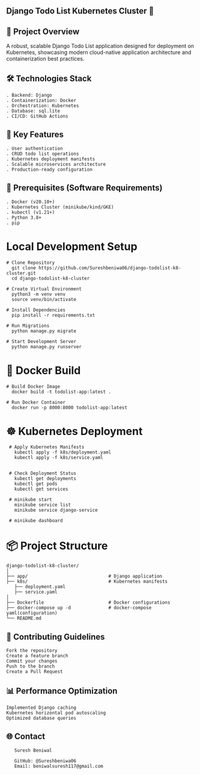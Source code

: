## Django Todo List Kubernetes Cluster 🚀

## 📌 Project Overview

A robust, scalable Django Todo List application designed for deployment on Kubernetes, showcasing modern cloud-native application architecture and containerization best practices.

## 🛠 Technologies Stack
    . Backend: Django
    . Containerization: Docker
    . Orchestration: Kubernetes
    . Database: sql.lite
    . CI/CD: GitHub Actions

## 🌟 Key Features
    . User authentication
    . CRUD todo list operations
    . Kubernetes deployment manifests
    . Scalable microservices architecture
    . Production-ready configuration

 ## 🔧 Prerequisites (Software Requirements)
    . Docker (v20.10+)
    . Kubernetes Cluster (minikube/kind/GKE)
    . kubectl (v1.21+)
    . Python 3.8+
    . pip


  #  Local Development Setup
    # Clone Repository
      git clone https://github.com/Sureshbeniwa06/django-todolist-k8-cluster.git
      cd django-todolist-k8-cluster

    # Create Virtual Environment
      python3 -m venv venv
      source venv/bin/activate

    # Install Dependencies
      pip install -r requirements.txt

    # Run Migrations
      python manage.py migrate

    # Start Development Server
      python manage.py runserver

 #  🐳 Docker Build
    # Build Docker Image
      docker build -t todolist-app:latest .

    # Run Docker Container
      docker run -p 8000:8000 todolist-app:latest

  #  ☸️ Kubernetes Deployment
     # Apply Kubernetes Manifests
       kubectl apply -f k8s/deployment.yaml
       kubectl apply -f k8s/service.yaml
       

     # Check Deployment Status
       kubectl get deployments
       kubectl get pods
       kubectl get services

     # minikube start
       minikube service list
       minikube service django-service

     # minikube dashboard  

#  📦 Project Structure
    django-todolist-k8-cluster/
    │
    ├── app/                              # Django application
    ├── k8s/                              # Kubernetes manifests
       ├── deployment.yaml
       ├── service.yaml
    │   
    ├── Dockerfile                        # Docker configurations
    ├── docker-compose up -d              # docker-compose yaml(configuration)
    └── README.md

## 🤝 Contributing Guidelines
    Fork the repository
    Create a feature branch
    Commit your changes
    Push to the branch
    Create a Pull Request

 ## 📊 Performance Optimization
    Implemented Django caching
    Kubernetes horizontal pod autoscaling
    Optimized database queries

 ## 🌐 Contact
       Suresh Beniwal

       GitHub: @Sureshbeniwa06
       Email: beniwalsuresh117@gmail.com








    
